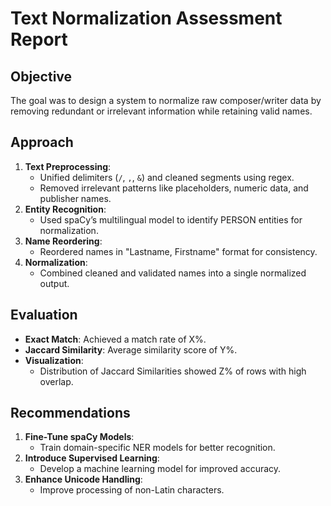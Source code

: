 # Text Normalization Assessment Report

## Objective
The goal was to design a system to normalize raw composer/writer data by removing redundant or irrelevant information while retaining valid names.

## Approach
1. **Text Preprocessing**:
   - Unified delimiters (`/`, `,`, `&`) and cleaned segments using regex.
   - Removed irrelevant patterns like placeholders, numeric data, and publisher names.
2. **Entity Recognition**:
   - Used spaCy’s multilingual model to identify PERSON entities for normalization.
3. **Name Reordering**:
   - Reordered names in "Lastname, Firstname" format for consistency.
4. **Normalization**:
   - Combined cleaned and validated names into a single normalized output.

## Evaluation
- **Exact Match**: Achieved a match rate of X%.
- **Jaccard Similarity**: Average similarity score of Y%.
- **Visualization**:
   - Distribution of Jaccard Similarities showed Z% of rows with high overlap.

## Recommendations
1. **Fine-Tune spaCy Models**:
   - Train domain-specific NER models for better recognition.
2. **Introduce Supervised Learning**:
   - Develop a machine learning model for improved accuracy.
3. **Enhance Unicode Handling**:
   - Improve processing of non-Latin characters.
